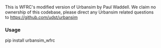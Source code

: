 This is WFRC's modified version of Urbansim by Paul Waddell. We claim no ownership of this codebase, please direct any Urbansim related questions to https://github.com/udst/urbansim

### Usage
pip install urbansim_wfrc
